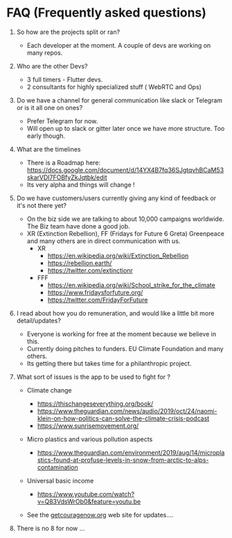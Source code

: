 # FAQ (Frequently asked questions)

1. So how are the projects split or ran?

	- Each developer  at the moment. A couple of devs are working on many repos.

2. Who are the other Devs?

	- 3 full timers - Flutter devs.
	- 2 consultants for highly specialized stuff ( WebRTC and Ops)


3. Do we have a channel for general communication like slack or Telegram or is it all one on ones?

	- Prefer Telegram for now.
	- Will open up to slack or gitter later once we have more structure. Too early though.

4. What are the timelines

	- There is a Roadmap here: https://docs.google.com/document/d/14YX4B7fq36SJgtqvhBCaM53skarVDI7FOBfyZkJqtbk/edit
	- Its very alpha and things will change !

6. Do we have customers/users currently giving any kind of feedback or it's not there yet?

	- On the biz side we are talking to about 10,000 campaigns worldwide. The Biz team have done a good job.
	- XR (Extinction Rebellion), FF (Fridays for Future 6 Greta)  Greenpeace and many others are in direct communication with us.
		- XR
			- https://en.wikipedia.org/wiki/Extinction_Rebellion
			- https://rebellion.earth/
			- https://twitter.com/extinctionr
		- FFF
			- https://en.wikipedia.org/wiki/School_strike_for_the_climate
			- https://www.fridaysforfuture.org/
			- https://twitter.com/FridayForFuture



7. I read about how you do remuneration, and would like a little bit more detail/updates?

	- Everyone is working for free at the moment because we believe in this.
	- Currently doing pitches to funders. EU Climate Foundation and many others.
	- Its getting there but takes time for a philanthropic project.

8. What sort of issues is the app to be used to fight for ?

	- Climate change
		- https://thischangeseverything.org/book/
		- https://www.theguardian.com/news/audio/2019/oct/24/naomi-klein-on-how-politics-can-solve-the-climate-crisis-podcast
		- https://www.sunrisemovement.org/
	- Micro plastics and various pollution aspects
		- https://www.theguardian.com/environment/2019/aug/14/microplastics-found-at-profuse-levels-in-snow-from-arctic-to-alps-contamination
	- Universal basic income
		- https://www.youtube.com/watch?v=Q83VdsWrOb0&feature=youtu.be
	
	- See the [getcouragenow.org](https://getcouragenow.org/) web site for updates....


8. There is no 8 for now ...


